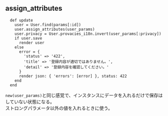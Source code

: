 ## assign_attributes

```
  def update
    user = User.find(params[:id])
    user.assign_attributes(user_params)
    user.privacy = User.provacies_i18n.invert(user_params[:privacy])
    if user.save
      render user
    else
      error = {
        'status' => '422',
        'title' => '登録内容が適切ではありません。',
        'detail' => '登録内容を確認してください。'
      }
      render json: { 'errors': [error] }, status: 422
    end
  end
```

`new(user_params)`と同じ感覚で、インスタンスにデータを入れるだけで保存はしていない状態になる。<br>
ストロングパラメータ以外の値を入れるときに使う。
